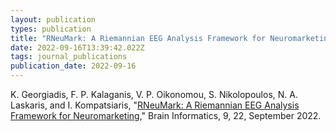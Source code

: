 ```yaml
---
layout: publication
types: publication
title: "RNeuMark: A Riemannian EEG Analysis Framework for Neuromarketing"
date: 2022-09-16T13:39:42.022Z
tags: journal_publications
publication_date: 2022-09-16
---
```

K. Georgiadis, F. P. Kalaganis, V. P. Oikonomou, S. Nikolopoulos, N. A. Laskaris, and I. Kompatsiaris, "[RNeuMark: A Riemannian EEG Analysis Framework for Neuromarketing](https://braininformatics.springeropen.com/articles/10.1186/s40708-022-00171-7)," Brain Informatics, 9, 22, September 2022.